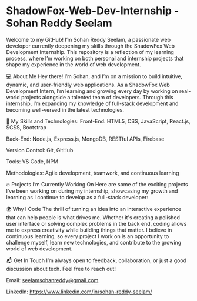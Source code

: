 # ShadowFox-Web-Dev-Internship - Sohan Reddy Seelam

Welcome to my GitHub! I’m Sohan Reddy Seelam, a passionate web developer currently deepening my skills through the ShadowFox Web Development Internship. This repository is a reflection of my learning process, where I’m working on both personal and internship projects that shape my experience in the world of web development.

💻 About Me
Hey there! I’m Sohan, and I’m on a mission to build intuitive, dynamic, and user-friendly web applications. As a ShadowFox Web Development Intern, I’m learning and growing every day by working on real-world projects alongside a talented team of developers. Through this internship, I’m expanding my knowledge of full-stack development and becoming well-versed in the latest technologies.

🚀 My Skills and Technologies:
Front-End: HTML5, CSS, JavaScript, React.js, SCSS, Bootstrap

Back-End: Node.js, Express.js, MongoDB, RESTful APIs, Firebase

Version Control: Git, GitHub

Tools: VS Code, NPM

Methodologies: Agile development, teamwork, and continuous learning

🔥 Projects I’m Currently Working On
Here are some of the exciting projects I’ve been working on during my internship, showcasing my growth and learning as I continue to develop as a full-stack developer:

🌍 Why I Code
The thrill of turning an idea into an interactive experience that can help people is what drives me. Whether it's creating a polished user interface or solving complex problems in the back end, coding allows me to express creativity while building things that matter. I believe in continuous learning, so every project I work on is an opportunity to challenge myself, learn new technologies, and contribute to the growing world of web development.

📬 Get In Touch
I’m always open to feedback, collaboration, or just a good discussion about tech. Feel free to reach out!

Email: seelamsohanreddy@gmail.com

LinkedIn: https://www.linkedin.com/in/sohan-reddy-seelam/
